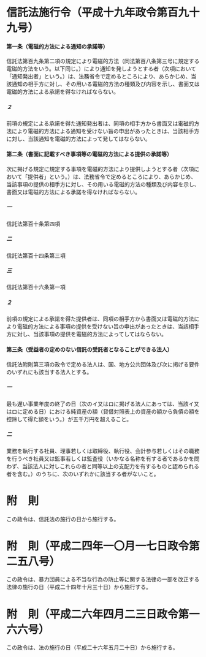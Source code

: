 # 信託法施行令（平成十九年政令第百九十九号）
#### 第一条（電磁的方法による通知の承諾等）
信託法第百九条第二項の規定により電磁的方法（同法第百八条第三号に規定する電磁的方法をいう。以下同じ。）により通知を発しようとする者（次項において「通知発出者」という。）は、法務省令で定めるところにより、あらかじめ、当該通知の相手方に対し、その用いる電磁的方法の種類及び内容を示し、書面又は電磁的方法による承諾を得なければならない。
##### ２
前項の規定による承諾を得た通知発出者は、同項の相手方から書面又は電磁的方法により電磁的方法による通知を受けない旨の申出があったときは、当該相手方に対し、当該通知を電磁的方法によって発してはならない。
#### 第二条（書面に記載すべき事項等の電磁的方法による提供の承諾等）
次に掲げる規定に規定する事項を電磁的方法により提供しようとする者（次項において「提供者」という。）は、法務省令で定めるところにより、あらかじめ、当該事項の提供の相手方に対し、その用いる電磁的方法の種類及び内容を示し、書面又は電磁的方法による承諾を得なければならない。
##### 一
信託法第百十条第四項
##### 二
信託法第百十四条第三項
##### 三
信託法第百十六条第一項
##### ２
前項の規定による承諾を得た提供者は、同項の相手方から書面又は電磁的方法により電磁的方法による事項の提供を受けない旨の申出があったときは、当該相手方に対し、当該事項の提供を電磁的方法によってしてはならない。
#### 第三条（受益者の定めのない信託の受託者となることができる法人）
信託法附則第三項の政令で定める法人は、国、地方公共団体及び次に掲げる要件のいずれにも該当する法人とする。
##### 一
最も遅い事業年度の終了の日（次のイ又はロに掲げる法人にあっては、当該イ又はロに定める日）における純資産の額（貸借対照表上の資産の額から負債の額を控除して得た額をいう。）が五千万円を超えること。
##### 二
業務を執行する社員、理事若しくは取締役、執行役、会計参与若しくはその職務を行うべき社員又は監事若しくは監査役（いかなる名称を有する者であるかを問わず、当該法人に対しこれらの者と同等以上の支配力を有するものと認められる者を含む。）のうちに、次のいずれかに該当する者がないこと。
# 附　則
この政令は、信託法の施行の日から施行する。
# 附　則（平成二四年一〇月一七日政令第二五八号）
この政令は、暴力団員による不当な行為の防止等に関する法律の一部を改正する法律の施行の日（平成二十四年十月三十日）から施行する。
# 附　則（平成二六年四月二三日政令第一六六号）
この政令は、法の施行の日（平成二十六年五月二十日）から施行する。
